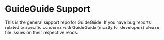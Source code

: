 # GuideGuide Support

This is the general support repo for GuideGuide. If you have bug reports related to specific concerns with GuideGuide (mostly for developers) please file issues on their respective repos.
